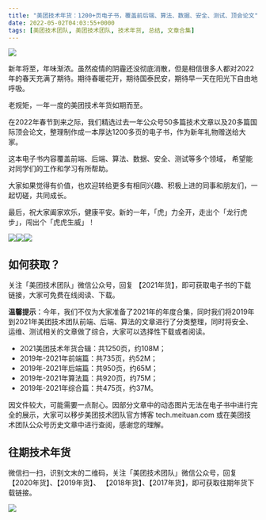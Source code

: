 ```yaml
---
title: "美团技术年货：1200+页电子书，覆盖前后端、算法、数据、安全、测试、顶会论文"
date: 2022-05-02T04:03:55+0000
tags: [美团技术团队, 美团技术团队, 技术年货, 总结, 文章合集]
---
```


![](https://p1.meituan.net/travelcube/5d962f9a1662ffd0a95f82b8a1f1da4d156755.jpg)


新年将至，年味渐浓。虽然疫情的阴霾还没彻底消散，但是相信很多人都对2022年的春天充满了期待。期待春暖花开，期待国泰民安，期待早一天在阳光下自由地呼吸。



老规矩，一年一度的美团技术年货如期而至。



在2022年春节到来之际，我们精选过去一年公众号50多篇技术文章以及20多篇国际顶会论文，整理制作成一本厚达1200多页的电子书，作为新年礼物赠送给大家。



这本电子书内容覆盖前端、后端、算法、数据、安全、测试等多个领域， 希望能对同学们的工作和学习有所帮助。



大家如果觉得有价值，也欢迎转给更多有相同兴趣、积极上进的同事和朋友们，一起切磋，共同成长。



最后，祝大家阖家欢乐，健康平安。新的一年，「虎」力全开，走出个「龙行虎步」，闯出个「虎虎生威」！



![](https://p1.meituan.net/travelcube/234c0417f7ead3dd4d09fdb0c048bd87576158.png)![](https://p0.meituan.net/travelcube/055ec88921de001b02d8ef0d4467e28d634201.png)![](https://p0.meituan.net/travelcube/5846d5b6f4f3a2b7e8d00cf4dbc4e448447400.png)



## 如何获取？


关注「美团技术团队」微信公众号，回复 【2021年货】，即可获取电子书的下载链接，大家可免费在线阅读、下载。



**温馨提示**：今年，我们不仅为大家准备了2021年的年度合集，同时我们将2019年到2021年美团技术团队前端、后端、算法的文章进行了分类整理，同时将安全、运维、测试相关的文章做了综合，大家可以选择性下载或者阅读。



* 2021美团技术年货合辑：共1250页，约108M；
* 2019年\-2021年前端篇：共735页，约52M；
* 2019年\-2021年后端篇：共950页，约65M；
* 2019年\-2021年算法篇：共920页，约75M；
* 2019年\-2021年综合篇：共475页，约37M。


因文件较大，可能需要一点耐心。因部分文章中的动态图片无法在电子书中进行完全的展示，大家可以移步美团技术团队官方博客 tech.meituan.com 或在美团技术团队公众号历史文章中进行查阅，感谢您的理解。



## 往期技术年货


微信扫一扫，识别文末的二维码，关注「美团技术团队」微信公众号，回复【2020年货】、【2019年货】、 【2018年货】、【2017年货】，即可获取往期年货下载链接。



![](https://p1.meituan.net/travelcube/dc8a757b42b2f6bd12fe8402cc372f041050382.png)





